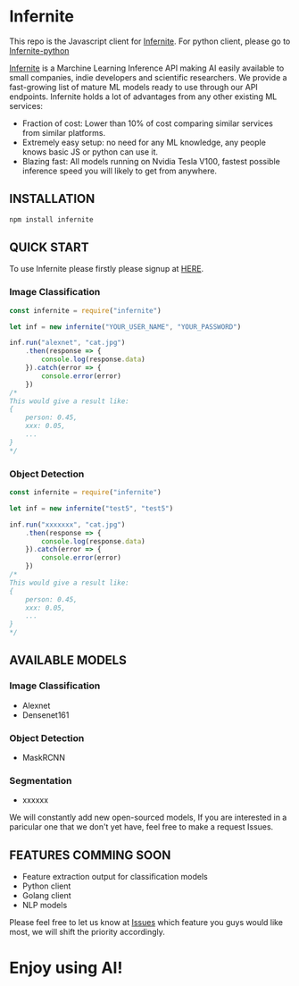 # Infernite

This repo is the Javascript client for [Infernite](). For python client, please go to [Infernite-python]()

[Infernite]() is a Marchine Learning Inference API making AI easily available to small companies, indie developers and scientific researchers. We provide a fast-growing list of mature ML models ready to use through our API endpoints. Infernite holds a lot of advantages from any other existing ML services:

- Fraction of cost: Lower than 10% of cost comparing similar services from similar platforms.
- Extremely easy setup: no need for any ML knowledge, any people knows basic JS or python can use it.
- Blazing fast: All models running on Nvidia Tesla V100, fastest possible inference speed you will likely to get from anywhere.



## INSTALLATION
```bash
npm install infernite
```
## QUICK START

To use Infernite please firstly please signup at [HERE]().

### Image Classification
```javascript
const infernite = require("infernite")

let inf = new infernite("YOUR_USER_NAME", "YOUR_PASSWORD")

inf.run("alexnet", "cat.jpg")
    .then(response => {
        console.log(response.data)
    }).catch(error => {
        console.error(error)
    })
/*
This would give a result like:
{
    person: 0.45,
    xxx: 0.05,
    ...
}
*/
```

### Object Detection
```javascript
const infernite = require("infernite")

let inf = new infernite("test5", "test5")

inf.run("xxxxxxx", "cat.jpg")
    .then(response => {
        console.log(response.data)
    }).catch(error => {
        console.error(error)
    })
/*
This would give a result like:
{
    person: 0.45,
    xxx: 0.05,
    ...
}
*/
```


## AVAILABLE MODELS
### Image Classification
- Alexnet
- Densenet161

### Object Detection
- MaskRCNN

### Segmentation
- xxxxxx

We will constantly add new open-sourced models, If you are interested in a paricular one that we don't yet have, feel free to make a request Issues.

## FEATURES COMMING SOON
- Feature extraction output for classification models
- Python client
- Golang client
- NLP models

Please feel free to let us know at [Issues]() which feature you guys would like most, we will shift the priority accordingly. 



# Enjoy using AI!